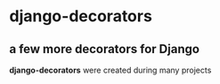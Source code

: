django-decorators
=================
## a few more decorators for Django

**django-decorators** were created during many projects
